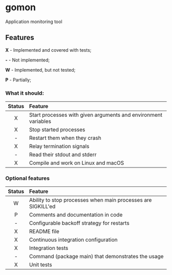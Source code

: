 # gomon
Application monitoring tool

## Features
**X** - Implemented and covered with tests;

**\-** - Not implemented;

**W** - Implemented, but not tested;

**P** - Partially;

### What it should:

| Status | Feature |
|:------:|:--------|
| X | Start processes with given arguments and environment variables |
| X | Stop started processes |
| - | Restart them when they crash |
| X | Relay termination signals |
| - | Read their stdout and stderr |
| X | Compile and work on Linux and macOS |

### Optional features
| Status | Feature |
|:------:|:--------|
| W | Ability to stop processes when main processes are SIGKILL'ed |
| P | Comments and documentation in code |
| - | Configurable backoff strategy for restarts |
| X | README file |
| X | Continuous integration configuration |
| X | Integration tests | 
| - | Command (package main) that demonstrates the usage |
| X | Unit tests |
